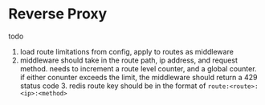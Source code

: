 # Reverse Proxy

todo

1. load route limitations from config, apply to routes as middleware
2. middleware should take in the route path, ip address, and request method. needs to increment a route level counter, and a global counter. if either conunter exceeds the limit, the middleware should return a 429 status code
   3. redis route key should be in the format of `route:<route>:<ip>:<method>`